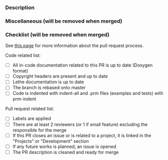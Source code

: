 <!-- Please, fill in the description as completely as possible.-->

### Description

<!-- Explain the content of this documentation
       Is it related to Lethe documentation (simulation parameters or theory guide) or in-code documentation? -->

### Miscellaneous (will be removed when merged)

<!-- Anything that you would like to add that does not fit into any of the categories above.
       Note that any critical information should be in the categories above.
       Examples:
         Future changes or features that will be added in subsequent pull requests
         Any comments or highlights for the reviewers -->

### Checklist (will be removed when merged)
See [this page](https://chaos-polymtl.github.io/lethe/documentation/contributing.html#pull-requests) for more information about the pull request process.

Code related list:
- [ ] All in-code documentation related to this PR is up to date (Doxygen format)
- [ ] Copyright headers are present and up to date
- [ ] Lethe documentation is up to date
- [ ] The branch is rebased onto master
- [ ] Code is indented with indent-all and .prm files (examples and tests) with prm-indent

Pull request related list:
- [ ] Labels are applied
- [ ] There are at least 2 reviewers (or 1 if small feature) excluding the responsible for the merge
- [ ] If this PR closes an issue or is related to a project, it is linked in the "Projects" or "Development" section
- [ ] If any future works is planned, an issue is opened
- [ ] The PR description is cleaned and ready for merge